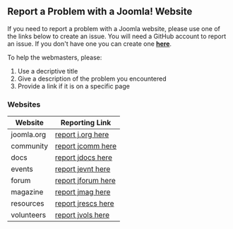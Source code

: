 ## Report a Problem with a Joomla! Website

If you need to report a problem with a Joomla website, please use one of the links below to create an issue. You will need a GitHub account to report an issue. If you don't have one you can create one **[here](https://github.com/join)**.

To help the webmasters, please:

1. Use a decriptive title
2. Give a description of the problem you encountered
3. Provide a link if it is on a specific page

### Websites

Website | Reporting Link
------- | ------
joomla.org  | [report j.org here](https://github.com/joomla/joomla-websites/issues/new?title=[jorg]%20&body=Please%20describe%20the%20problem%20or%20your%20issue)
community | [report jcomm here](https://github.com/joomla/joomla-websites/issues/new?title=[jcomm]%20&body=Please%20describe%20the%20problem%20or%20your%20issue)
docs   | [report jdocs here](https://github.com/joomla/joomla-websites/issues/new?title=[jdocs]%20&body=Please%20describe%20the%20problem%20or%20your%20issue)
events | [report jevnt here](https://github.com/joomla/joomla-websites/issues/new?title=[jevnt]%20&body=Please%20describe%20the%20problem%20or%20your%20issue)
forum | [report jforum here](https://github.com/joomla/joomla-websites/issues/new?title=[jforum]%20&body=Please%20describe%20the%20problem%20or%20your%20issue)
magazine | [report jmag here](https://github.com/joomla/joomla-websites/issues/new?title=[jmag]%20&body=Please%20describe%20the%20problem%20or%20your%20issue)
resources | [report jrescs here](https://github.com/joomla/joomla-websites/issues/new?title=[jrescs]%20&body=Please%20describe%20the%20problem%20or%20your%20issue)
volunteers | [report jvols here](https://github.com/joomla/joomla-websites/issues/new?title=[jvols]%20&body=Please%20describe%20the%20problem%20or%20your%20issue)
